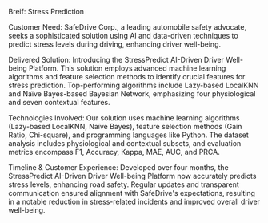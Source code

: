 Breif: Stress Prediction 

Customer Need:
SafeDrive Corp., a leading automobile safety advocate, seeks a sophisticated solution using AI and data-driven techniques to predict stress levels during driving, enhancing driver well-being.

Delivered Solution:
Introducing the StressPredict AI-Driven Driver Well-being Platform. This solution employs advanced machine learning algorithms and feature selection methods to identify crucial features for stress prediction. Top-performing algorithms include Lazy-based LocalKNN and Naïve Bayes-based Bayesian Network, emphasizing four physiological and seven contextual features.

Technologies Involved:
Our solution uses machine learning algorithms (Lazy-based LocalKNN, Naïve Bayes), feature selection methods (Gain Ratio, Chi-square), and programming languages like Python. The dataset analysis includes physiological and contextual subsets, and evaluation metrics encompass F1, Accuracy, Kappa, MAE, AUC, and PRCA.

Timeline & Customer Experience:
Developed over four months, the StressPredict AI-Driven Driver Well-being Platform now accurately predicts stress levels, enhancing road safety. Regular updates and transparent communication ensured alignment with SafeDrive's expectations, resulting in a notable reduction in stress-related incidents and improved overall driver well-being.
